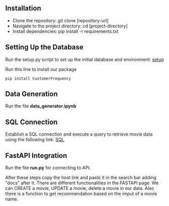 ## Installation

- Clone the repository: git clone [repository-url]
- Navigate to the project directory: cd [project-directory]
- Install dependencies: pip install -r requirements.txt

## Setting Up the Database

Run the setup.py script to set up the initial database and environment: [setup](setup.md)

Run this line to install our package

```
pip install CustomerFrequency
```

## Data Generation

Run the file **data_generator.ipynb**

## SQL Connection

Establish a SQL connection and execute a query to retrieve movie data using the following link: [SQL](SQL.md)


## FastAPI Integration

Run the file **run.py** for connecting to API.



After these steps copy the host link and paste it in the search bar adding "docs" after it. There are different functionalities in the FASTAPI page. We can CREATE a movie, UPDATE a movie, delete a movie in our data. Also there is a function to get recommendation based on the imput of a movie name.

